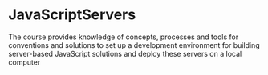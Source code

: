 # JavaScriptServers
The course provides knowledge of concepts, processes and tools for conventions and solutions to set up a development environment for building server-based JavaScript solutions and deploy these servers on a local computer
